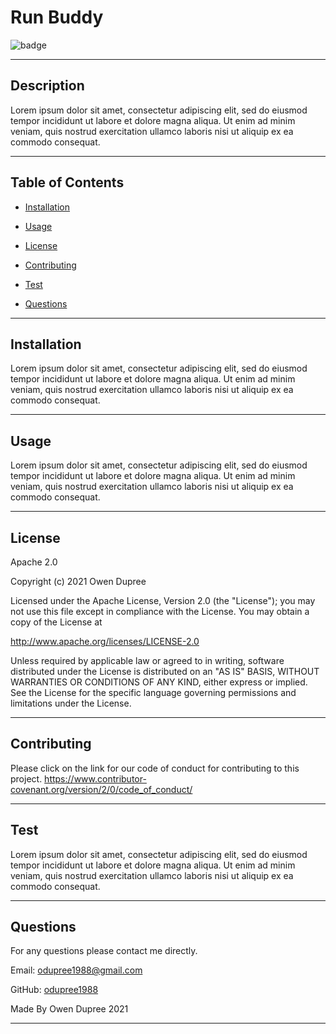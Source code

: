 
  # Run Buddy
  
  ![badge](https://img.shields.io/badge/License-Apache_2.0-brightgreen)

  ---
  
  
  ## Description 
  Lorem ipsum dolor sit amet, consectetur adipiscing elit, sed do eiusmod tempor incididunt ut labore et dolore magna aliqua. Ut enim ad minim veniam, quis nostrud exercitation ullamco laboris nisi ut aliquip ex ea commodo consequat.
    
  ---

  ## Table of Contents 
  * [Installation](#installation)
  * [Usage](#usage)
  
  * [License](#license)
  
  
  * [Contributing](#contributing)
  
  
  * [Test](#test)
  
  * [Questions](#questions)
  
  ---

  ## Installation
  Lorem ipsum dolor sit amet, consectetur adipiscing elit, sed do eiusmod tempor incididunt ut labore et dolore magna aliqua. Ut enim ad minim veniam, quis nostrud exercitation ullamco laboris nisi ut aliquip ex ea commodo consequat.

  ---
  
  ## Usage 
  Lorem ipsum dolor sit amet, consectetur adipiscing elit, sed do eiusmod tempor incididunt ut labore et dolore magna aliqua. Ut enim ad minim veniam, quis nostrud exercitation ullamco laboris nisi ut aliquip ex ea commodo consequat.

  ---
  
  
  ## License
  Apache 2.0

  Copyright (c) 2021 Owen Dupree 

  Licensed under the Apache License, Version 2.0 (the "License");
  you may not use this file except in compliance with the License.
  You may obtain a copy of the License at

  http://www.apache.org/licenses/LICENSE-2.0

  Unless required by applicable law or agreed to in writing, software
  distributed under the License is distributed on an "AS IS" BASIS,
  WITHOUT WARRANTIES OR CONDITIONS OF ANY KIND, either express or implied.
  See the License for the specific language governing permissions and
  limitations under the License.

  ---


  
  
  ## Contributing
  Please click on the link for our code of conduct for contributing to this project.
  https://www.contributor-covenant.org/version/2/0/code_of_conduct/

  ---

  
  
  
  ## Test
  Lorem ipsum dolor sit amet, consectetur adipiscing elit, sed do eiusmod tempor incididunt ut labore et dolore magna aliqua. Ut enim ad minim veniam, quis nostrud exercitation ullamco laboris nisi ut aliquip ex ea commodo consequat.

  ---

  
  
  ## Questions
  For any questions please contact me directly.
  
  Email: <odupree1988@gmail.com>
  
  GitHub: [odupree1988](https://github.com/odupree1988) 

  Made By Owen Dupree 2021

  ---

  